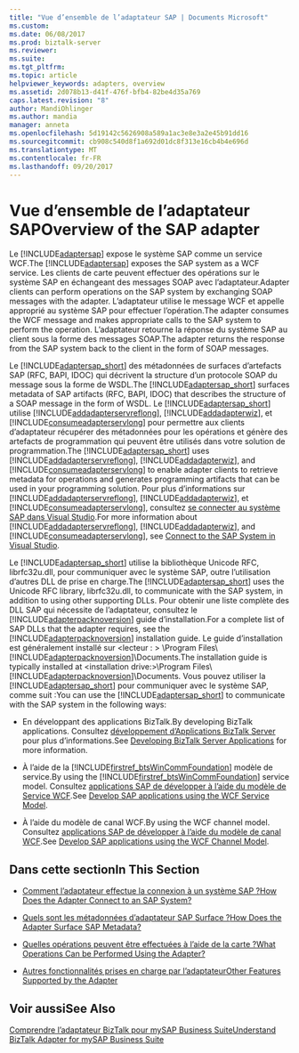 ```yaml
---
title: "Vue d’ensemble de l’adaptateur SAP | Documents Microsoft"
ms.custom: 
ms.date: 06/08/2017
ms.prod: biztalk-server
ms.reviewer: 
ms.suite: 
ms.tgt_pltfrm: 
ms.topic: article
helpviewer_keywords: adapters, overview
ms.assetid: 2d078b13-d41f-476f-bfb4-82be4d35a769
caps.latest.revision: "8"
author: MandiOhlinger
ms.author: mandia
manager: anneta
ms.openlocfilehash: 5d19142c5626908a589a1ac3e8e3a2e45b91dd16
ms.sourcegitcommit: cb908c540d8f1a692d01dc8f313e16cb4b4e696d
ms.translationtype: MT
ms.contentlocale: fr-FR
ms.lasthandoff: 09/20/2017
---
```

# <a name="overview-of-the-sap-adapter"></a><span data-ttu-id="b8200-102">Vue d’ensemble de l’adaptateur SAP</span><span class="sxs-lookup"><span data-stu-id="b8200-102">Overview of the SAP adapter</span></span>
<span data-ttu-id="b8200-103">Le [!INCLUDE[adaptersap](../../includes/adaptersap-md.md)] expose le système SAP comme un service WCF.</span><span class="sxs-lookup"><span data-stu-id="b8200-103">The [!INCLUDE[adaptersap](../../includes/adaptersap-md.md)] exposes the SAP system as a WCF service.</span></span> <span data-ttu-id="b8200-104">Les clients de carte peuvent effectuer des opérations sur le système SAP en échangeant des messages SOAP avec l’adaptateur.</span><span class="sxs-lookup"><span data-stu-id="b8200-104">Adapter clients can perform operations on the SAP system by exchanging SOAP messages with the adapter.</span></span> <span data-ttu-id="b8200-105">L’adaptateur utilise le message WCF et appelle approprié au système SAP pour effectuer l’opération.</span><span class="sxs-lookup"><span data-stu-id="b8200-105">The adapter consumes the WCF message and makes appropriate calls to the SAP system to perform the operation.</span></span> <span data-ttu-id="b8200-106">L’adaptateur retourne la réponse du système SAP au client sous la forme des messages SOAP.</span><span class="sxs-lookup"><span data-stu-id="b8200-106">The adapter returns the response from the SAP system back to the client in the form of SOAP messages.</span></span>  
  
 <span data-ttu-id="b8200-107">Le [!INCLUDE[adaptersap_short](../../includes/adaptersap-short-md.md)] des métadonnées de surfaces d’artefacts SAP (RFC, BAPI, IDOC) qui décrivent la structure d’un protocole SOAP du message sous la forme de WSDL.</span><span class="sxs-lookup"><span data-stu-id="b8200-107">The [!INCLUDE[adaptersap_short](../../includes/adaptersap-short-md.md)] surfaces metadata of SAP artifacts (RFC, BAPI, IDOC) that describes the structure of a SOAP message in the form of WSDL.</span></span> <span data-ttu-id="b8200-108">Le [!INCLUDE[adaptersap_short](../../includes/adaptersap-short-md.md)] utilise [!INCLUDE[addadapterservreflong](../../includes/addadapterservreflong-md.md)], [!INCLUDE[addadapterwiz](../../includes/addadapterwiz-md.md)], et [!INCLUDE[consumeadapterservlong](../../includes/consumeadapterservlong-md.md)] pour permettre aux clients d’adaptateur récupérer des métadonnées pour les opérations et génère des artefacts de programmation qui peuvent être utilisés dans votre solution de programmation.</span><span class="sxs-lookup"><span data-stu-id="b8200-108">The [!INCLUDE[adaptersap_short](../../includes/adaptersap-short-md.md)] uses [!INCLUDE[addadapterservreflong](../../includes/addadapterservreflong-md.md)], [!INCLUDE[addadapterwiz](../../includes/addadapterwiz-md.md)], and [!INCLUDE[consumeadapterservlong](../../includes/consumeadapterservlong-md.md)] to enable adapter clients to retrieve metadata for operations and generates programming artifacts that can be used in your programming solution.</span></span> <span data-ttu-id="b8200-109">Pour plus d’informations sur [!INCLUDE[addadapterservreflong](../../includes/addadapterservreflong-md.md)], [!INCLUDE[addadapterwiz](../../includes/addadapterwiz-md.md)], et [!INCLUDE[consumeadapterservlong](../../includes/consumeadapterservlong-md.md)], consultez [se connecter au système SAP dans Visual Studio](../../adapters-and-accelerators/adapter-sap/connect-to-the-sap-system-in-visual-studio.md).</span><span class="sxs-lookup"><span data-stu-id="b8200-109">For more information about [!INCLUDE[addadapterservreflong](../../includes/addadapterservreflong-md.md)], [!INCLUDE[addadapterwiz](../../includes/addadapterwiz-md.md)], and [!INCLUDE[consumeadapterservlong](../../includes/consumeadapterservlong-md.md)], see [Connect to the SAP System in Visual Studio](../../adapters-and-accelerators/adapter-sap/connect-to-the-sap-system-in-visual-studio.md).</span></span>  
  
 <span data-ttu-id="b8200-110">Le [!INCLUDE[adaptersap_short](../../includes/adaptersap-short-md.md)] utilise la bibliothèque Unicode RFC, librfc32u.dll, pour communiquer avec le système SAP, outre l’utilisation d’autres DLL de prise en charge.</span><span class="sxs-lookup"><span data-stu-id="b8200-110">The [!INCLUDE[adaptersap_short](../../includes/adaptersap-short-md.md)] uses the Unicode RFC library, librfc32u.dll, to communicate with the SAP system, in addition to using other supporting DLLs.</span></span> <span data-ttu-id="b8200-111">Pour obtenir une liste complète des DLL SAP qui nécessite de l’adaptateur, consultez le [!INCLUDE[adapterpacknoversion](../../includes/adapterpacknoversion-md.md)] guide d’installation.</span><span class="sxs-lookup"><span data-stu-id="b8200-111">For a complete list of SAP DLLs that the adapter requires, see the [!INCLUDE[adapterpacknoversion](../../includes/adapterpacknoversion-md.md)] installation guide.</span></span> <span data-ttu-id="b8200-112">Le guide d’installation est généralement installé sur \<lecteur : > \Program Files\\[!INCLUDE[adapterpacknoversion](../../includes/adapterpacknoversion-md.md)]\Documents.</span><span class="sxs-lookup"><span data-stu-id="b8200-112">The installation guide is typically installed at \<installation drive:>\Program Files\\[!INCLUDE[adapterpacknoversion](../../includes/adapterpacknoversion-md.md)]\Documents.</span></span> <span data-ttu-id="b8200-113">Vous pouvez utiliser la [!INCLUDE[adaptersap_short](../../includes/adaptersap-short-md.md)] pour communiquer avec le système SAP, comme suit :</span><span class="sxs-lookup"><span data-stu-id="b8200-113">You can use the [!INCLUDE[adaptersap_short](../../includes/adaptersap-short-md.md)] to communicate with the SAP system in the following ways:</span></span>  
  
-   <span data-ttu-id="b8200-114">En développant des applications BizTalk.</span><span class="sxs-lookup"><span data-stu-id="b8200-114">By developing BizTalk applications.</span></span> <span data-ttu-id="b8200-115">Consultez [développement d’Applications BizTalk Server](../../core/developing-biztalk-server-applications.md) pour plus d’informations.</span><span class="sxs-lookup"><span data-stu-id="b8200-115">See [Developing BizTalk Server Applications](../../core/developing-biztalk-server-applications.md) for more information.</span></span>  
  
-   <span data-ttu-id="b8200-116">À l’aide de la [!INCLUDE[firstref_btsWinCommFoundation](../../includes/firstref-btswincommfoundation-md.md)] modèle de service.</span><span class="sxs-lookup"><span data-stu-id="b8200-116">By using the [!INCLUDE[firstref_btsWinCommFoundation](../../includes/firstref-btswincommfoundation-md.md)] service model.</span></span> <span data-ttu-id="b8200-117">Consultez [applications SAP de développer à l’aide du modèle de Service WCF](../../adapters-and-accelerators/adapter-sap/develop-sap-applications-using-the-wcf-service-model.md).</span><span class="sxs-lookup"><span data-stu-id="b8200-117">See [Develop SAP applications using the WCF Service Model](../../adapters-and-accelerators/adapter-sap/develop-sap-applications-using-the-wcf-service-model.md).</span></span>
  
-   <span data-ttu-id="b8200-118">À l’aide du modèle de canal WCF.</span><span class="sxs-lookup"><span data-stu-id="b8200-118">By using the WCF channel model.</span></span> <span data-ttu-id="b8200-119">Consultez [applications SAP de développer à l’aide du modèle de canal WCF](../../adapters-and-accelerators/adapter-sap/develop-sap-applications-using-the-wcf-channel-model.md).</span><span class="sxs-lookup"><span data-stu-id="b8200-119">See [Develop SAP applications using the WCF Channel Model](../../adapters-and-accelerators/adapter-sap/develop-sap-applications-using-the-wcf-channel-model.md).</span></span>
  
## <a name="in-this-section"></a><span data-ttu-id="b8200-120">Dans cette section</span><span class="sxs-lookup"><span data-stu-id="b8200-120">In This Section</span></span>  
  
-   [<span data-ttu-id="b8200-121">Comment l’adaptateur effectue la connexion à un système SAP ?</span><span class="sxs-lookup"><span data-stu-id="b8200-121">How Does the Adapter Connect to an SAP System?</span></span>](https://msdn.microsoft.com/library/cc185540.aspx)  
  
-   [<span data-ttu-id="b8200-122">Quels sont les métadonnées d’adaptateur SAP Surface ?</span><span class="sxs-lookup"><span data-stu-id="b8200-122">How Does the Adapter Surface SAP Metadata?</span></span>](https://msdn.microsoft.com/library/dd788039.aspx)  
  
-   [<span data-ttu-id="b8200-123">Quelles opérations peuvent être effectuées à l’aide de la carte ?</span><span class="sxs-lookup"><span data-stu-id="b8200-123">What Operations Can be Performed Using the Adapter?</span></span>](https://msdn.microsoft.com/library/dd788159.aspx)  
  
-   [<span data-ttu-id="b8200-124">Autres fonctionnalités prises en charge par l’adaptateur</span><span class="sxs-lookup"><span data-stu-id="b8200-124">Other Features Supported by the Adapter</span></span>](https://msdn.microsoft.com/library/dd788022.aspx)  
  
## <a name="see-also"></a><span data-ttu-id="b8200-125">Voir aussi</span><span class="sxs-lookup"><span data-stu-id="b8200-125">See Also</span></span>  
 [<span data-ttu-id="b8200-126">Comprendre l’adaptateur BizTalk pour mySAP Business Suite</span><span class="sxs-lookup"><span data-stu-id="b8200-126">Understand BizTalk Adapter for mySAP Business Suite</span></span>](../../adapters-and-accelerators/adapter-sap/understand-biztalk-adapter-for-mysap-business-suite.md)